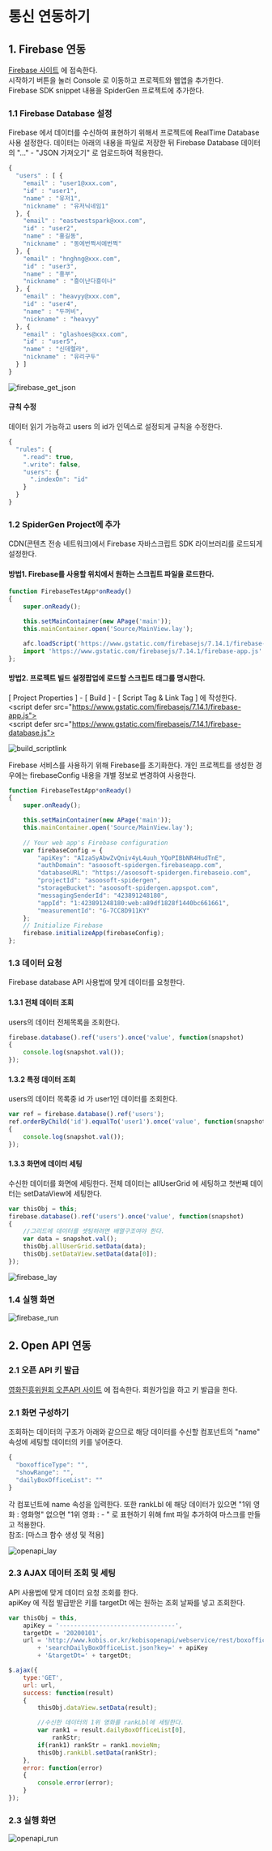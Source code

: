 <!-- Firebase 사용 샘플
ajax 통신
name 세팅하는 방법(코딩, UI)
fmt 파일 생성, mask 설정
AView.setData 호출, 특정데이터를 가공하여 컴포넌트에 setData
 -->

# 통신 연동하기

## 1. Firebase 연동

[Firebase 사이트](https://firebase.google.com/) 에 접속한다. <br/>시작하기 버튼을 눌러 Console 로 이동하고 프로젝트와 웹앱을 추가한다. <br/>
Firebase SDK snippet 내용을 SpiderGen 프로젝트에 추가한다.

### 1.1 Firebase Database 설정

Firebase 에서 데이터를 수신하여 표현하기 위해서 프로젝트에 RealTime Database 사용 설정한다. 데이터는 아래의 내용을 파일로 저장한 뒤 Firebase Database 데이터의 "..." - "JSON 가져오기" 로 업로드하여 적용한다.

```js
{
  "users" : [ {
    "email" : "user1@xxx.com",
    "id" : "user1",
    "name" : "유저1",
    "nickname" : "유저닉네임1"
  }, {
    "email" : "eastwestspark@xxx.com",
    "id" : "user2",
    "name" : "홍길동",
    "nickname" : "동에번쩍서에번쩍"
  }, {
    "email" : "hnghng@xxx.com",
    "id" : "user3",
    "name" : "흥부",
    "nickname" : "흥이난다흥이나"
  }, {
    "email" : "heavyy@xxx.com",
    "id" : "user4",
    "name" : "두꺼비",
    "nickname" : "heavyy"
  }, {
    "email" : "glashoes@xxx.com",
    "id" : "user5",
    "name" : "신데렐라",
    "nickname" : "유리구두"
  } ]
}
```

![firebase_get_json](https://user-images.githubusercontent.com/38933500/79940777-a4553180-849d-11ea-959e-7c21088c6f7c.png)

#### 규칙 수정
데이터 읽기 가능하고 users 의 id가 인덱스로 설정되게 규칙을 수정한다.
```js
{
  "rules": {
    ".read": true,
    ".write": false,
    "users": {
      ".indexOn": "id"
    }
  }
}
```

### 1.2 SpiderGen Project에 추가

CDN(콘텐츠 전송 네트워크)에서 Firebase 자바스크립트 SDK 라이브러리를 로드되게 설정한다.

#### 방법1. Firebase를 사용할 위치에서 원하는 스크립트 파일을 로드한다.

```js
function FirebaseTestApp*onReady()
{
    super.onReady();

    this.setMainContainer(new APage('main'));
    this.mainContainer.open('Source/MainView.lay');

    afc.loadScript('https://www.gstatic.com/firebasejs/7.14.1/firebase-app.js');
    import 'https://www.gstatic.com/firebasejs/7.14.1/firebase-app.js'
};
```

#### 방법2. 프로젝트 빌드 설정팝업에 로드할 스크립트 태그를 명시한다.

[ Project Properties ] - [ Build ] - [ Script Tag & Link Tag ] 에 작성한다.<br/>
\<script defer src="https://www.gstatic.com/firebasejs/7.14.1/firebase-app.js"></script><br/>
\<script defer src="https://www.gstatic.com/firebasejs/7.14.1/firebase-database.js"></script>

![build_scriptlink](https://user-images.githubusercontent.com/38933500/79940150-d1084980-849b-11ea-8bb7-b978eb55a925.png)

Firebase 서비스를 사용하기 위해 Firebase를 초기화한다.
개인 프로젝트를 생성한 경우에는 firebaseConfig 내용을 개별 정보로 변경하여 사용한다.

```js
function FirebaseTestApp*onReady()
{
	super.onReady();

	this.setMainContainer(new APage('main'));
	this.mainContainer.open('Source/MainView.lay');
    
	// Your web app's Firebase configuration
	var firebaseConfig = {
		"apiKey": "AIzaSyAbwZvQniv4yL4uuh_YQoPIBbNR4HudTnE",
		"authDomain": "asoosoft-spidergen.firebaseapp.com",
		"databaseURL": "https://asoosoft-spidergen.firebaseio.com",
		"projectId": "asoosoft-spidergen",
		"storageBucket": "asoosoft-spidergen.appspot.com",
		"messagingSenderId": "423891248180",
		"appId": "1:423891248180:web:a89df1828f1440bc661661",
		"measurementId": "G-7CC8D911KY"
	};
	// Initialize Firebase
	firebase.initializeApp(firebaseConfig);
};
```


### 1.3 데이터 요청

Firebase database API 사용법에 맞게 데이터를 요청한다.

#### 1.3.1 전체 데이터 조회

users의 데이터 전체목록을 조회한다.

```js
firebase.database().ref('users').once('value', function(snapshot)
{
    console.log(snapshot.val());
});
```

#### 1.3.2 특정 데이터 조회

users의 데이터 목록중 id 가 user1인 데이터를 조회한다.

```js
var ref = firebase.database().ref('users');
ref.orderByChild('id').equalTo('user1').once('value', function(snapshot)
{
	console.log(snapshot.val());
});
```

#### 1.3.3 화면에 데이터 세팅

수신한 데이터를 화면에 세팅한다. 전체 데이터는 allUserGrid 에 세팅하고 첫번째 데이터는 setDataView에 세팅한다.

```js
var thisObj = this;
firebase.database().ref('users').once('value', function(snapshot)
{
    //그리드에 데이터를 셋팅하려면 배열구조여야 한다.
    var data = snapshot.val();
    thisObj.allUserGrid.setData(data);
    thisObj.setDataView.setData(data[0]);
});
```
![firebase_lay](https://user-images.githubusercontent.com/38933500/79943831-ea61c380-84a4-11ea-8862-496b4eb659b8.png)

### 1.4 실행 화면
![firebase_run](https://user-images.githubusercontent.com/38933500/79944231-fb5f0480-84a5-11ea-9880-5d1e91d62edf.png)


## 2. Open API 연동

### 2.1 오픈 API 키 발급

[영화진흥위원회 오픈API 사이트](http://www.kobis.or.kr/kobisopenapi/homepg/main/main.do) 에 접속한다. 회원가입을 하고 키 발급을 한다.

### 2.1 화면 구성하기

조회하는 데이터의 구조가 아래와 같으므로 해당 데이터를 수신할 컴포넌트의 "name" 속성에 세팅할 데이터의 키를 넣어준다.
```js
{
  "boxofficeType": "",
  "showRange": "",
  "dailyBoxOfficeList": ""
}
 ```

각 컴포넌트에 name 속성을 입력한다. 또한 rankLbl 에 해당 데이터가 있으면 "1위 영화 : 영화명" 없으면 "1위 영화 : - " 로 표현하기 위해 fmt 파일 추가하여 마스크를 만들고 적용한다.
<br />참조: [마스크 함수 생성 및 적용]

![openapi_lay](https://user-images.githubusercontent.com/25051256/79931498-1faae900-8486-11ea-9799-83246bd72a3c.png)



### 2.3 AJAX 데이터 조회 및 세팅

API 사용법에 맞게 데이터 요청 조회를 한다.
<br/>apiKey 에 직접 발급받은 키를 targetDt 에는 원하는 조회 날짜를 넣고 조회한다.

```js
var thisObj = this,
    apiKey = '--------------------------------',
    targetDt = '20200101',
    url = 'http://www.kobis.or.kr/kobisopenapi/webservice/rest/boxoffice/'
        + 'searchDailyBoxOfficeList.json?key=' + apiKey
        + '&targetDt=' + targetDt;

$.ajax({
    type:'GET',
    url: url,
    success: function(result)
    {
        thisObj.dataView.setData(result);

        //수신한 데이터의 1위 영화를 rankLbl에 세팅한다.
        var rank1 = result.dailyBoxOfficeList[0],
            rankStr;
        if(rank1) rankStr = rank1.movieNm;
        thisObj.rankLbl.setData(rankStr);
    },
    error: function(error)
    {
        console.error(error);
    }
});

```

### 2.3 실행 화면

![openapi_run](https://user-images.githubusercontent.com/25051256/79932391-63065700-8488-11ea-9703-8b8d1027aa09.png)



















<!-- 
스파이더젠 프로젝트를 오픈한 상태에서 Build > Cordova Started Fast를 선택하면 Cordova를 설치 하고 플랫폼을 추가할 수 있는 창이 나타난다.

![Alt text](./CordovaStartedFast.png)

Cordova Started Fast창 내의 Create cordova project를 누르면 해당 프로젝트폴더 내에 Cordova 폴더가 생성된다. 이 폴더의 위치는 변경되어서는 안된다.

![Alt text](./CordovaDlg.png)

## 2. Android에서 실행

Cordova Started Fast 창의 Select Platform에서 android를 선택한 후 Add a platform 버튼을 누르면 현재 프로젝트의 Cordova 내부에 Android 플랫폼이 추가된다.

이 후 스파이더젠에서 바로 실행을 하려면 Build & Run 을 누르면 되지만, 먼저 [**javac(JDK)**](https://www.oracle.com/java/technologies/javase/javase-jdk8-downloads.html)와 [**gradle**](https://gradle.org/releases/)의 설치 및 환경변수 세팅이 되어있어야 한다. 설치 후에는 스파이더젠을 재실행 해야한다.

이 과정은 굳이 거치지 않고 [**Android Studio**](https://developer.android.com/studio)를 통해서도 실행이 가능하다.

아래는 안드로이드 기기에서 실행하여 미리 만들어둔 버튼을 클릭하여 알림창을 띄운 화면이다.

<img src ="./StartAndroid.jpg" width="50%" height="50%"></img>

## 3. iOS에서 실행

## 4. 플러그인

프로젝트를 진행하다보면 스파이더젠으로 만들어진 HTML만으로는 불가능한 네이티브의 기능이 필요할 때가 있다. 기기의 진동이나 벨소리 울리기, 앱 이름, 버전, 기기의 모델명 등은 네이티브에서만 실행이 가능하다.

스파이더젠 프로젝트와 네이티브 프로젝트를 이어주는 브릿지 역할을 하는게 플러그인이다. 스파이더젠에서 cordova의 함수를 통해 네이티브로 요청을 하면 네이티브에서 받은 요청에 따라 수행하고 다시 스파이더젠 프로젝트 쪽으로 리턴값을 전달한다.

네이티브에서 어떤 작업을 수행할것인지에 따라 직접 플러그인을 생성할 수 있다.

### 4.1 Android

#### 4.1.2 사용법

먼저, 스파이더젠 프로젝트에서 버튼을 클릭하는 이벤트함수에 아래와 같이 작성한다.

```javascript
function MainView*onAButton1Click(comp, info, e)
{
	cordova.exec( function(result)
	{
		alert(result);
	}, null, "SpidergenPlugin", "sampleMethod", ["PluginTest"]);
};
```

cordova.exec 함수가 cordova를 통해 네이티브로 기능을 요청하는 함수이다.

cordov.exec의 각 파라미터는 다음과 같다.

```javascript
cordova.exec(<성공 시 함수>, <실패 시 함수>, <플러그인 이름>, <행동 이름>, [<인수>]);
```

그 후 Android Studio를 실행해야한다.

Android Studio에서 [File > Open]을 선택하여 스파이더젠 프로젝트에서 생성한 cordova폴더의 안드로이드 프로젝트를 오픈한다. 경로는 다음과 같다.

```
[스파이더젠 프로젝트 경로]\cordova\NewProject\platforms\android
```

그 후 오픈된 안드로이드 프로젝트가 오픈되면 SpidergenPlugin 파일을 오픈한다.

![Alt text](./PluginPath.png)

아래와 같이 기본플러그인으로 screenOrientation과 sampleMethod가 작성되어있는 코드가 보인다.

```java
    @Override
    public boolean execute(String action, JSONArray args, CallbackContext callbackContext) throws JSONException {
        if (action.equals("screenOrientation")) {
            return routeScreenOrientation(args, callbackContext);
        }
        else if (action.equals("sampleMethod")) {
            String message = args.getString(0);
            this.sampleMethod(message, callbackContext);
            return true;
        }
        return false;
    }
```

screenOrientation은 화면의 방향을 정하는 플러그인이고 sampleMethod는 말그대로 샘플 플러그인이다.

스파이더젠에서 sampleMethod을 요청했으므로 action이 sampleMethod인 곳 내부가  실행된다.

내부에서는 args로 부터 message를 받아오고 sampleMethod함수를 실행한다. args에는 스파이더젠에서 배열로 보냈던 인수가 차례대로 저장되어있어 get() 함수를 사용하여 원하는 위치의 인수를 얻어올 수 있다.

sampleMethod함수를 확인해보자.

```java
private void sampleMethod(String message, CallbackContext callbackContext) {
    if (message != null && message.length() > 0) {
        callbackContext.success(message);
    } else {
        callbackContext.error("Expected one non-empty string argument.");
    }
}
```

실행되는 함수 내부를 보면 단순하게 콜백 함수를 실행해주는 내용을 확인할 수 있다.

```java
callbackContext.success(message);

callbackContext.error("Expected one non-empty string argument.");
```

이 함수를 사용하여 받은 message를 다시 스파이더젠으로 리턴해주었다.

처음에 스파이더젠프로젝트에서 작성했던 콜백함수가 호출되어 alert으로 message가 뜨게 될것이다.

플러그인을 추가하기 원한다면 sampleMethod 아래에 새로운 else if 문을 사용하여 원하는 이름을 만들고 스파이더젠에서 cordova.exec를 통해 새로 만든 이름으로 호출해주면 된다.

#### 4.1.4 참고자료

* [**Plugin Development Guide**](https://cordova.apache.org/docs/en/latest/guide/hybrid/plugins/#the-javascript-interface)

* [**Android Plugin Development Guide**](https://cordova.apache.org/docs/en/latest/guide/platforms/android/plugin.html)

### 4.2 iOS

#### 4.2.1 사용법

#### 4.2.2 생성하기 -->